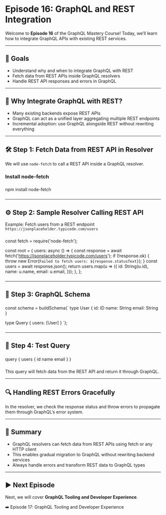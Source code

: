 # Episode 16: GraphQL and REST Integration

Welcome to **Episode 16** of the GraphQL Mastery Course! Today, we’ll learn how to integrate GraphQL APIs with existing REST services.

---

## 🎯 Goals

- Understand why and when to integrate GraphQL with REST  
- Fetch data from REST APIs inside GraphQL resolvers  
- Handle REST API responses and errors in GraphQL  

---

## 🔹 Why Integrate GraphQL with REST?

- Many existing backends expose REST APIs  
- GraphQL can act as a unified layer aggregating multiple REST endpoints  
- Incremental adoption: use GraphQL alongside REST without rewriting everything  

---

## 🛠️ Step 1: Fetch Data from REST API in Resolver

We will use `node-fetch` to call a REST API inside a GraphQL resolver.

### Install node-fetch  
###  
npm install node-fetch
###

---

## ⚙️ Step 2: Sample Resolver Calling REST API

Example: Fetch users from a REST endpoint `https://jsonplaceholder.typicode.com/users`

###  
const fetch = require('node-fetch');

const root = {
  users: async () => {
    const response = await fetch('https://jsonplaceholder.typicode.com/users');
    if (!response.ok) {
      throw new Error(`Failed to fetch users: ${response.statusText}`);
    }
    const users = await response.json();
    return users.map(u => ({
      id: String(u.id),
      name: u.name,
      email: u.email,
    }));
  },
};
###

---

## 📜 Step 3: GraphQL Schema

###  
const schema = buildSchema(`
  type User {
    id: ID
    name: String
    email: String
  }

  type Query {
    users: [User]
  }
`);
###

---

## 🧪 Step 4: Test Query

###  
query {
  users {
    id
    name
    email
  }
}
###

This query will fetch data from the REST API and return it through GraphQL.

---

## 🔍 Handling REST Errors Gracefully

In the resolver, we check the response status and throw errors to propagate them through GraphQL’s error system.

---

## 🧠 Summary

- GraphQL resolvers can fetch data from REST APIs using fetch or any HTTP client  
- This enables gradual migration to GraphQL without rewriting backend services  
- Always handle errors and transform REST data to GraphQL types  

---

## ▶️ Next Episode

Next, we will cover **GraphQL Tooling and Developer Experience**.

➡️ Episode 17: GraphQL Tooling and Developer Experience
